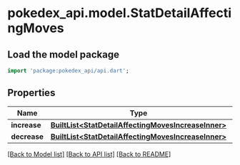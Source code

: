# pokedex_api.model.StatDetailAffectingMoves

## Load the model package
```dart
import 'package:pokedex_api/api.dart';
```

## Properties
Name | Type | Description | Notes
------------ | ------------- | ------------- | -------------
**increase** | [**BuiltList&lt;StatDetailAffectingMovesIncreaseInner&gt;**](StatDetailAffectingMovesIncreaseInner.md) |  | 
**decrease** | [**BuiltList&lt;StatDetailAffectingMovesIncreaseInner&gt;**](StatDetailAffectingMovesIncreaseInner.md) |  | 

[[Back to Model list]](../README.md#documentation-for-models) [[Back to API list]](../README.md#documentation-for-api-endpoints) [[Back to README]](../README.md)


